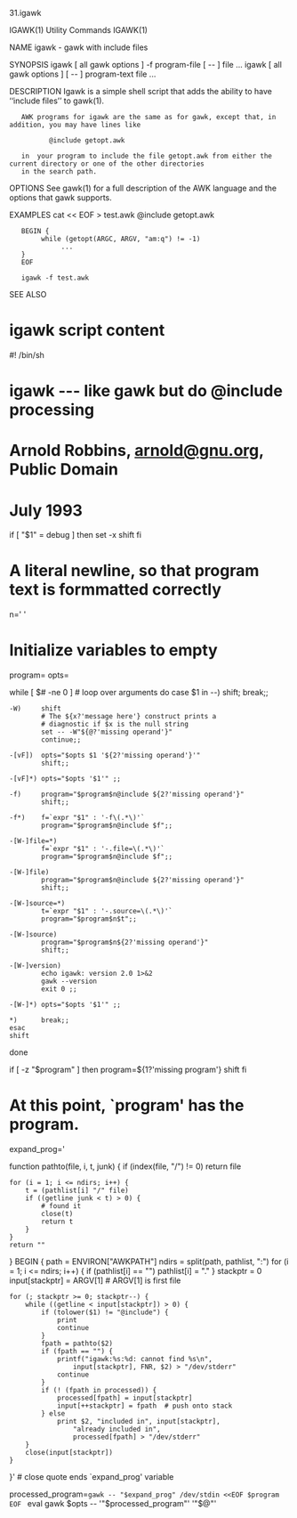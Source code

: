 31.igawk

IGAWK(1)                       Utility Commands                       IGAWK(1)

NAME
       igawk - gawk with include files

SYNOPSIS
       igawk [ all gawk options ] -f program-file [ -- ] file ...
       igawk [ all gawk options ] [ -- ] program-text file ...

DESCRIPTION
       Igawk is a simple shell script that adds the ability to have ‘‘include files’’ to gawk(1).

       AWK programs for igawk are the same as for gawk, except that, in addition, you may have lines like

              @include getopt.awk

       in  your program to include the file getopt.awk from either the current directory or one of the other directories
       in the search path.

OPTIONS
       See gawk(1) for a full description of the AWK language and the options that gawk supports.

EXAMPLES
       cat << EOF > test.awk
       @include getopt.awk

       BEGIN {
            while (getopt(ARGC, ARGV, "am:q") != -1)
                 ...
       }
       EOF

       igawk -f test.awk

SEE ALSO

# igawk script content

#! /bin/sh
# igawk --- like gawk but do @include processing
#
# Arnold Robbins, arnold@gnu.org, Public Domain
# July 1993

if [ "$1" = debug ]
then
    set -x
    shift
fi

# A literal newline, so that program text is formmatted correctly
n='
'

# Initialize variables to empty
program=
opts=

while [ $# -ne 0 ] # loop over arguments
do
    case $1 in
    --)     shift; break;;

    -W)     shift
            # The ${x?'message here'} construct prints a
            # diagnostic if $x is the null string
            set -- -W"${@?'missing operand'}"
            continue;;

    -[vF])  opts="$opts $1 '${2?'missing operand'}'"
            shift;;

    -[vF]*) opts="$opts '$1'" ;;

    -f)     program="$program$n@include ${2?'missing operand'}"
            shift;;

    -f*)    f=`expr "$1" : '-f\(.*\)'`
            program="$program$n@include $f";;

    -[W-]file=*)
            f=`expr "$1" : '-.file=\(.*\)'`
            program="$program$n@include $f";;

    -[W-]file)
            program="$program$n@include ${2?'missing operand'}"
            shift;;

    -[W-]source=*)
            t=`expr "$1" : '-.source=\(.*\)'`
            program="$program$n$t";;

    -[W-]source)
            program="$program$n${2?'missing operand'}"
            shift;;

    -[W-]version)
            echo igawk: version 2.0 1>&2
            gawk --version
            exit 0 ;;

    -[W-]*) opts="$opts '$1'" ;;

    *)      break;;
    esac
    shift
done

if [ -z "$program" ]
then
     program=${1?'missing program'}
     shift
fi

# At this point, `program' has the program.
expand_prog='

function pathto(file,    i, t, junk)
{
    if (index(file, "/") != 0)
        return file

    for (i = 1; i <= ndirs; i++) {
        t = (pathlist[i] "/" file)
        if ((getline junk < t) > 0) {
            # found it
            close(t)
            return t
        }
    }
    return ""
}
BEGIN {
    path = ENVIRON["AWKPATH"]
    ndirs = split(path, pathlist, ":")
    for (i = 1; i <= ndirs; i++) {
        if (pathlist[i] == "")
            pathlist[i] = "."
    }
    stackptr = 0
    input[stackptr] = ARGV[1] # ARGV[1] is first file

    for (; stackptr >= 0; stackptr--) {
        while ((getline < input[stackptr]) > 0) {
            if (tolower($1) != "@include") {
                print
                continue
            }
            fpath = pathto($2)
            if (fpath == "") {
                printf("igawk:%s:%d: cannot find %s\n",
                    input[stackptr], FNR, $2) > "/dev/stderr"
                continue
            }
            if (! (fpath in processed)) {
                processed[fpath] = input[stackptr]
                input[++stackptr] = fpath  # push onto stack
            } else
                print $2, "included in", input[stackptr],
                    "already included in",
                    processed[fpath] > "/dev/stderr"
        }
        close(input[stackptr])
    }
}'  # close quote ends `expand_prog' variable

processed_program=`gawk -- "$expand_prog" /dev/stdin <<EOF
$program
EOF
`
eval gawk $opts -- '"$processed_program"' '"$@"'
